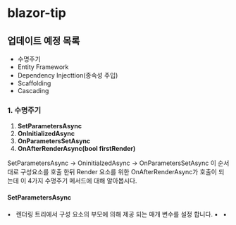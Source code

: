 # blazor-tip
## 업데이트 예정 목록
 * 수명주기
 * Entity Framework
 * Dependency Injecttion(종속성 주입)
 * Scaffolding
 * Cascading

### 1. 수명주기
1. **SetParametersAsync**
1. **OnInitializedAsync**
1. **OnParametersSetAsync**
1. **OnAfterRenderAsync(bool firstRender)**

SetParametersAsync → OninitialzedAsync → OnParametersSetAsync 이 순서대로 구성요소를 호출 한뒤 Render 요소를 위한 OnAfterRenderAsync가 호출이 되는데
이 4가지 수명주기 메서드에 대해 알아봅시다.

#### SetParametersAsync
▪️ &nbsp; 렌더링 트리에서 구성 요소의 부모에 의해 제공 되는 매개 변수를 설정 합니다.
▪️ &nbsp;
▪️ &nbsp;
